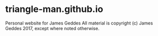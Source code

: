 # triangle-man.github.io

Personal website for James Geddes
All material is copyright (c) James Geddes 2017, except where noted otherwise.

